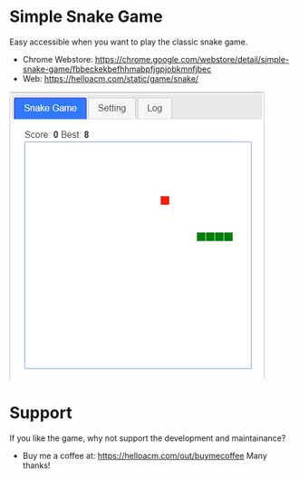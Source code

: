 # Simple Snake Game
Easy accessible when you want to play the classic snake game.
- Chrome Webstore: https://chrome.google.com/webstore/detail/simple-snake-game/fbbeckekbefhhmabpfjgpjobkmnfjbec
- Web: https://helloacm.com/static/game/snake/

![](https://github.com/DoctorLai/SnakeGame/blob/master/screenshot.jpg?raw=true)

# Support
If you like the game, why not support the development and maintainance? 
- Buy me a coffee at: https://helloacm.com/out/buymecoffee
Many thanks!

